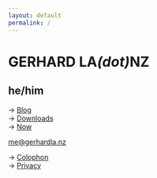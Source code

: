 ```yaml
---
layout: default
permalink: /
---
```

# GERHARD LA<i>(dot)</i>NZ
## he/him

→ [Blog](blog)<br>
→ [Downloads](downloads)<br>
→ [Now](now)<br>

[me@gerhardla.nz](mailto:me@gerhardla.nz)

→ [Colophon](colophon)<br>
→ [Privacy](privacy)<br>